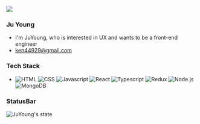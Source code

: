 <a href="https://hits.seeyoufarm.com"><img src="https://hits.seeyoufarm.com/api/count/incr/badge.svg?url=https%3A%2F%2Fgithub.com%2Fgjbae1212%2Fhit-counter"/></a>

### Ju Young
- I'm JuYoung, who is interested in UX and wants to be a front-end engineer
- ken44929@gmail.com

### Tech Stack
- ![HTML](http://img.shields.io/badge/-html-E96228?style=flat&logo=HTML5&logoColor=white) ![CSS](http://img.shields.io/badge/-css-3595CF?style=flat&logo=CSS3) ![Javascript](http://img.shields.io/badge/-Javascript-F7DF1E?style=flat&logo=javaScript&logoColor=white) ![React](http://img.shields.io/badge/-React-61DAFB?style=flat&logo=react&logoColor=white) ![Typescript](http://img.shields.io/badge/-Typescript-3178C6?style=flat&logo=typeScript&logoColor=white) ![Redux](http://img.shields.io/badge/-Redux-3178C6?style=flat&logo=redux&logoColor=white) ![Node.js](http://img.shields.io/badge/-Node.js-339933?style=flat&logo=node.js&logoColor=white) ![MongoDB](http://img.shields.io/badge/-MongoDB-47A248?style=flat&logo=MongoDB&logoColor=white) 

### StatusBar

![JuYoung's state](https://github-readme-stats.vercel.app/api?username=tTab1204&show_icons=true&theme=tokyonight)

<!-- ![Top Langs](https://github-readme-stats.vercel.app/api/top-langs/?username=tTab1204&theme=tokyonight) -->
